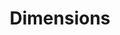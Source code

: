 ---
bigquery: https://console.cloud.google.com/bigquery?p=covid-19-dimensions-ai&page=table&d=data&t=publications
contributors: Digital Science, https://www.digital-science.com/
cost: Free for personal, non-commercial use.
description: Dimensions contains more than 100 million publications, ranging from
  articles published in scholarly journals, books and book chapters, to preprints
  and conference proceedings. All publications are contextualized with linked data
  sets, funding, publications, patents, clinical trials, and policy documents. You
  can also view associated categories, funders, institutions, and researcher profiles.
documentation: https://docs.dimensions.ai/bigquery/index.html
last_edit: 04/09/2022, 03:59:36
location: https://www.dimensions.ai/products/free/
maintained_by: Digital Science, https://www.digital-science.com/
schema_fields:
- links
- funding_amount
- volume
- funding_jpy
- start_date
- pmid
- funder_orgs
- date_online
- original_title
- parent_id
- license
- repository_name
- funding_gbp
- foa_number
- interventions
- date_imported_gbq
- abstract
- research_orgs
- name
- brief_title
- current_assignee_countries
- research_org_city_names
- eisbn
- funder_countries
- resulting_publication_ids
- original_assignee_orgs
- associated_publication_doi
- associated_grant_ids
- publication_year
- reference_ids
- publisher
- filing_status
- jurisdiction
- acronyms
- associated_publication_pmid
- current_assignee
- funder_org_cities
- funder_org_countries
- ipcr
- kind
- citation_string
- description
- research_org_state_codes
- created_date
- supporting_grant_ids
- publication_ids
- linkout
- funding_aud
- issue
- status
- category_hrcs_hc
- family_count
- inventor_names
- address
- funder_org_acronyms
- funding_usd
- end_date
- email_address
- cited_by_ids
- funding_chf
- funding_eur
- established
- types
- altmetrics
- proceedings_title
- filing_date
- family_id
- funding_cny
- conference
- conditions
- gender
- citations
- acknowledgements
- aliases
- concepts
- book_series_title
- id
- funder_org
- mesh_terms
- embargo_date
- arxiv_id
- clinical_trial_ids
- doi
- date_print
- category_bra
- acronym
- citations_count
- registry
- date_inserted
- language
- filing_year
- original_assignee_countries
- expiration_date
- book_title
- editors
- category_hra
- research_org_countries
- research_org_country_names
- grant_number
- active_years
- category_rcdc
- authors
- category_for
- date_normal
- funding_cad
- current_assignee_orgs
- family_members_ids
- open_access_categories_v2
- year
- research_org_cities
- category_hrcs_rac
- category_sdg
- assignee_countries
- repository_id
- end_year
- legal_status
- date_modified
- journal
- organisation_details
- funding_nzd
- granted_year
- isbn
- start_year
- repository_url
- legal_events
- funding_currency
- original_abstract
- open_access_categories
- funder_org_state_codes
- granted_date
- labels
- research_org_state_names
- journal_lists
- metrics
- date
- pages
- source_id
- pmcid
- phase
- external_ids
- funding_details
- category_uoa
- associated_publication_arxiv_id
- expiration_year
- cpc
- associated_publication_id
- priority_date
- title
- categories
- type
- relationships
- publication_date
- assignee_orgs
- investigators
- patent_ids
- researcher_ids
- resulting_publication_doi
- mesh_headings
- application_number
- wikipedia_url
- category_icrp_ct
- original_assignee
- subtitles
- category_icrp_cso
- priority_year
shortname: dimensions
tags:
- scholarly literature
- patents
- funding
- clinical trials
- academic profiles
terms_of_use: 'Use of both the Dimensions COVID-19 dataset and full Dimensions dataset
  are subject to the Dimensions Terms of use: https://www.dimensions.ai/policies-terms-legal '
title: Dimensions
uuid: dcff88bd-fe6b-4fdb-8159-809bf9d7bc1c
---